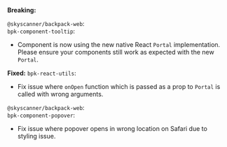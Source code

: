 **Breaking:**

`@skyscanner/backpack-web`: <br />
`bpk-component-tooltip`: </br>
  - Component is now using the new native React `Portal` implementation. Please ensure your components still work as expected with the new `Portal`.

**Fixed:**
`bpk-react-utils`: </br>
  - Fix issue where `onOpen` function which is passed as a prop to `Portal` is called with wrong arguments.

`@skyscanner/backpack-web`: <br />
`bpk-component-popover`: <br />
  - Fix issue where popover opens in wrong location on Safari due to styling issue.
